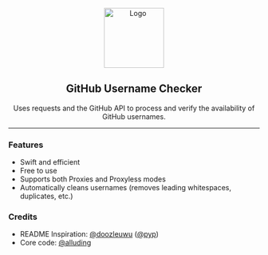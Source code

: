 <div id="top"></div>

<br/>
<div align="center">
  <a href="https://github.com/alluding/GitHub-Username-Checker">
    <img src="https://i.imgur.com/c3vgTg2.png" alt="Logo" width="120" height="120">
  </a>
  
  <h2 align="center">GitHub Username Checker</h3>

  <p align="center">
    Uses requests and the GitHub API to process and verify the availability of GitHub usernames.
    <br />
</div>

---------------------------------------

<h3>Features</h3>
<ul>
    <li>Swift and efficient</li>
    <li>Free to use</li>
    <li>Supports both Proxies and Proxyless modes</li>
    <li>Automatically cleans usernames (removes leading whitespaces, duplicates, etc.)</li>
</ul>

<h3>Credits</h3>
<ul>
    <li>README Inspiration: <a href="https://github.com/doozleuwu">@doozleuwu</a> (<a href="https://github.com/pyp">@pyp</a>)</li>
    <li>Core code: <a href="https://github.com/alluding">@alluding</a></li>
</ul>

</body>
</html>
